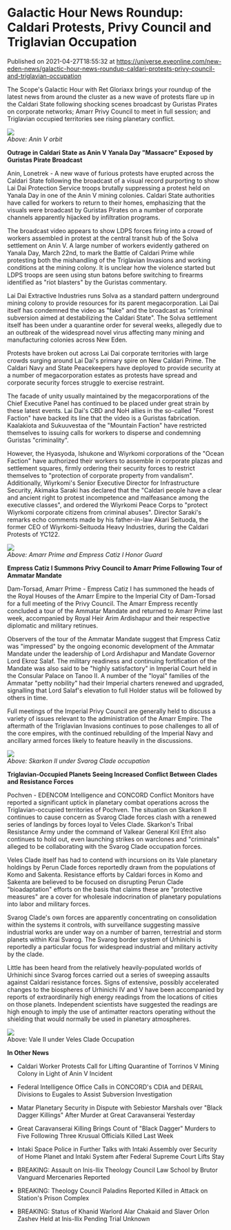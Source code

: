 # Galactic Hour News Roundup: Caldari Protests, Privy Council and Triglavian Occupation
Published on 2021-04-27T18:55:32 at https://universe.eveonline.com/new-eden-news/galactic-hour-news-roundup-caldari-protests-privy-council-and-triglavian-occupation

The Scope's Galactic Hour with Ret Gloriaxx brings your roundup of the latest news from around the cluster as a new wave of protests flare up in the Caldari State following shocking scenes broadcast by Guristas Pirates on corporate networks; Amarr Privy Council to meet in full session; and Triglavian occupied territories see rising planetary conflict.

![](https://web.ccpgamescdn.com/fiction/eveonline/worldnews/images/anin_v_orbit.png)  
_Above: Anin V orbit_

**Outrage in Caldari State as Anin V Yanala Day "Massacre" Exposed by Guristas Pirate Broadcast**

Anin, Lonetrek - A new wave of furious protests have erupted across the Caldari State following the broadcast of a visual record purporting to show Lai Dai Protection Service troops brutally suppressing a protest held on Yanala Day in one of the Anin V mining colonies. Caldari State authorities have called for workers to return to their homes, emphasizing that the visuals were broadcast by Guristas Pirates on a number of corporate channels apparently hijacked by infiltration programs.

The broadcast video appears to show LDPS forces firing into a crowd of workers assembled in protest at the central transit hub of the Solva settlement on Anin V. A large number of workers evidently gathered on Yanala Day, March 22nd, to mark the Battle of Caldari Prime while protesting both the mishandling of the Triglavian Invasions and working conditions at the mining colony. It is unclear how the violence started but LDPS troops are seen using stun batons before switching to firearms identified as "riot blasters" by the Guristas commentary.

Lai Dai Extractive Industries runs Solva as a standard pattern underground mining colony to provide resources for its parent megacorporation. Lai Dai itself has condemned the video as "fake" and the broadcast as "criminal subversion aimed at destabilizing the Caldari State". The Solva settlement itself has been under a quarantine order for several weeks, allegedly due to an outbreak of the widespread novel virus affecting many mining and manufacturing colonies across New Eden.

Protests have broken out across Lai Dai corporate territories with large crowds surging around Lai Dai's primary spire on New Caldari Prime. The Caldari Navy and State Peacekeepers have deployed to provide security at a number of megacorporation estates as protests have spread and corporate security forces struggle to exercise restraint.

The facade of unity usually maintained by the megacorporations of the Chief Executive Panel has continued to be placed under great strain by these latest events. Lai Dai's CBD and NoH allies in the so-called "Forest Faction" have backed its line that the video is a Guristas fabrication. Kaalakiota and Sukuuvestaa of the "Mountain Faction" have restricted themselves to issuing calls for workers to disperse and condemning Guristas "criminality".

However, the Hyasyoda, Ishukone and Wiyrkomi corporations of the "Ocean Faction" have authorized their workers to assemble in corporate plazas and settlement squares, firmly ordering their security forces to restrict themselves to "protection of corporate property from vandalism". Additionally, Wiyrkomi's Senior Executive Director for Infrastructure Security, Akimaka Saraki has declared that the "Caldari people have a clear and ancient right to protest incompetence and malfeasance among the executive classes", and ordered the Wiyrkomi Peace Corps to "protect Wiyrkomi corporate citizens from criminal abuses". Director Saraki's remarks echo comments made by his father-in-law Akari Seituoda, the former CEO of Wiyrkomi-Seituoda Heavy Industries, during the Caldari Protests of YC122.

![](https://web.ccpgamescdn.com/fiction/eveonline/worldnews/images/amarr_prime_honor_guard.png)  
_Above: Amarr Prime and Empress Catiz I Honor Guard_

**Empress Catiz I Summons Privy Council to Amarr Prime Following Tour of Ammatar Mandate**

Dam-Torsad, Amarr Prime - Empress Catiz I has summoned the heads of the Royal Houses of the Amarr Empire to the Imperial City of Dam-Torsad for a full meeting of the Privy Council. The Amarr Empress recently concluded a tour of the Ammatar Mandate and returned to Amarr Prime last week, accompanied by Royal Heir Arim Ardishapur and their respective diplomatic and military retinues.

Observers of the tour of the Ammatar Mandate suggest that Empress Catiz was "impressed" by the ongoing economic development of the Ammatar Mandate under the leadership of Lord Ardishapur and Mandate Governor Lord Ekroz Salaf. The military readiness and continuing fortification of the Mandate was also said to be "highly satisfactory" in Imperial Court held in the Consular Palace on Tanoo II. A number of the "loyal" families of the Ammatar "petty nobility" had their Imperial charters renewed and upgraded, signalling that Lord Salaf's elevation to full Holder status will be followed by others in time.

Full meetings of the Imperial Privy Council are generally held to discuss a variety of issues relevant to the administration of the Amarr Empire. The aftermath of the Triglavian Invasions continues to pose challenges to all of the core empires, with the continued rebuilding of the Imperial Navy and ancillary armed forces likely to feature heavily in the discussions.

![](https://web.ccpgamescdn.com/fiction/eveonline/worldnews/images/triglavians_skarkon_ii.png)  
_Above: Skarkon II under Svarog Clade occupation_

**Triglavian-Occupied Planets Seeing Increased Conflict Between Clades and Resistance Forces**

Pochven - EDENCOM Intelligence and CONCORD Conflict Monitors have reported a significant uptick in planetary combat operations across the Triglavian-occupied territories of Pochven. The situation on Skarkon II continues to cause concern as Svarog Clade forces clash with a renewed series of landings by forces loyal to Veles Clade. Skarkon's Tribal Resistance Army under the command of Valkear General Kril Efrit also continues to hold out, even launching strikes on warclones and "criminals" alleged to be collaborating with the Svarog Clade occupation forces.

Veles Clade itself has had to contend with incursions on its Vale planetary holdings by Perun Clade forces reportedly drawn from the populations of Komo and Sakenta. Resistance efforts by Caldari forces in Komo and Sakenta are believed to be focused on disrupting Perun Clade "bioadaptation" efforts on the basis that claims these are "protective measures" are a cover for wholesale indocrination of planetary populations into labor and military forces.

Svarog Clade's own forces are apparently concentrating on consolidation within the systems it controls, with surveillance suggesting massive industrial works are under way on a number of barren, terrestrial and storm planets within Krai Svarog. The Svarog border system of Urhinichi is reportedly a particular focus for widespread industrial and military activity by the clade.

Little has been heard from the relatively heavily-populated worlds of Urhinichi since Svarog forces carried out a series of sweeping assaults against Caldari resistance forces. Signs of extensive, possibly accelerated changes to the biospheres of Urhinichi IV and V have been accompanied by reports of extraordinarily high energy readings from the locations of cities on those planets. Independent scientists have suggested the readings are high enough to imply the use of antimatter reactors operating without the shielding that would normally be used in planetary atmospheres.

![](https://web.ccpgamescdn.com/fiction/eveonline/worldnews/images/vale_ii_in_shadow.png)  
Above: Vale II under Veles Clade Occupation

**In Other News**

  * Caldari Worker Protests Call for Lifting Quarantine of Torrinos V Mining Colony in Light of Anin V Incident


  * Federal Intelligence Office Calls in CONCORD's CDIA and DERAIL Divisions to Eugales to Assist Subversion Investigation


  * Matar Planetary Security in Dispute with Sebiestor Marshals over "Black Dagger Killings" After Murder at Great Caravanserai Yesterday


  * Great Caravanserai Killing Brings Count of "Black Dagger" Murders to Five Following Three Krusual Officials Killed Last Week


  * Intaki Space Police in Further Talks with Intaki Assembly over Security of Home Planet and Intaki System after Federal Supreme Court Lifts Stay


  * BREAKING: Assault on Inis-Ilix Theology Council Law School by Brutor Vanguard Mercenaries Reported


  * BREAKING: Theology Council Paladins Reported Killed in Attack on Station's Prison Complex


  * BREAKING: Status of Khanid Warlord Alar Chakaid and Slaver Orlon Zashev Held at Inis-Ilix Pending Trial Unknown

